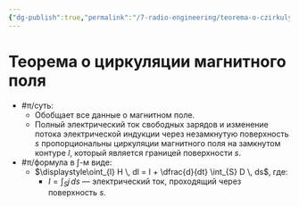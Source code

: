 ```yaml
---
{"dg-publish":true,"permalink":"/7-radio-engineering/teorema-o-czirkulyaczii-magnitnogo-polya/","title":"Теорема о циркуляции магнитного поля"}
---
```



# Теорема о циркуляции магнитного поля

- #π/суть:
	- Обобщает все данные о магнитном поле.
	- Полный электрический ток свободных зарядов и изменение потока электрической индукции через незамкнутую поверхность $s$ пропорциональны циркуляции магнитного поля на замкнутом контуре $l$, который является границей поверхности $s$.
- #π/формула в $\int$-м виде:
	- $\displaystyle\oint_{l} H \, dl = I + \dfrac{d}{dt} \int_{S} D \, ds$, где:
		- $I=\displaystyle \int_{S} j \, ds$ — электрический ток, проходящий через поверхность $s$.
